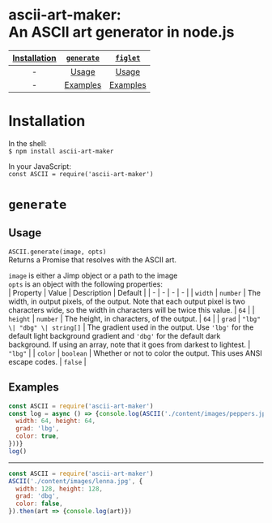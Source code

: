 # ascii-art-maker:<br>An ASCII art generator in node.js
| [Installation](#installation) | [`generate`](#generate) | [`figlet`](#figlet) |
| :-: | :-: | :-: |
| - | [Usage](#g-u) | [Usage](#f-u) |
| - | [Examples](#g-e) | [Examples](#f-e) |

# Installation
In the shell:<br>`$ npm install ascii-art-maker`

In your JavaScript:<br>`const ASCII = require('ascii-art-maker')`

# `generate`
## Usage<a name="g-u"></a>
`ASCII.generate(image, opts)`<br>
Returns a Promise that resolves with the ASCII art.

`image` is either a Jimp object or a path to the image<br>
`opts` is an object with the following properties:<br>
| Property | Value | Description | Default |
| - | - | - | - |
| `width` | `number` | The width, in output pixels, of the output. Note that each output pixel is two characters wide, so the width in characters will be twice this value. | `64` |
| `height` | `number` | The height, in characters, of the output. | `64` |
| `grad` | `"lbg" \| "dbg" \| string[]` | The gradient used in the output. Use `'lbg'` for the default light background gradient and `'dbg'` for the default dark background. If using an array, note that it goes from darkest to lightest. | `"lbg"` |
| `color` | `boolean` | Whether or not to color the output. This uses ANSI escape codes. | `false` |

## Examples<a name="g-e"></a>
```js
const ASCII = require('ascii-art-maker')
const log = async () => {console.log(ASCII('./content/images/peppers.jpg', {
  width: 64, height: 64,
  grad: 'lbg',
  color: true,
}))}
log()
```
---
```js
const ASCII = require('ascii-art-maker')
ASCII('./content/images/lenna.jpg', {
  width: 128, height: 128,
  grad: 'dbg',
  color: false,
}).then(art => {console.log(art)})
```
